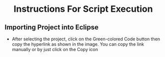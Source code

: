 <h1 align="center">Instructions For Script Execution</h1>

## Importing Project into Eclipse

- After selecting the project, click on the Green-colored Code button then copy the hyperlink as shown in the image. You can copy the link manually or by just click on the Copy icon
